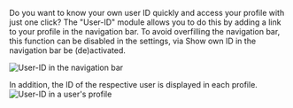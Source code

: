 Do you want to know your own user ID quickly and access your profile with just one click? The "User-ID" module allows you to do this by adding a link to your profile in the navigation bar. To avoid overfilling the navigation bar, this function can be disabled in the settings, via Show own ID in the navigation bar be (de)activated.

![User-ID in the navigation bar](/v4/docs/assets/userid/img/navbar.png)

In addition, the ID of the respective user is displayed in each profile.
![User-ID in a user's profile](/v4/docs/assets/userid/img/profile.png)
